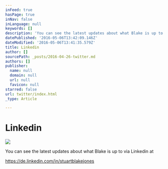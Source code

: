 ```yaml
---
inFeed: true
hasPage: true
inNav: false
inLanguage: null
keywords: []
description: 'You can see the latest updates about what Blake is up to via Linkedin at '
datePublished: '2016-05-06T13:42:09.146Z'
dateModified: '2016-05-06T13:41:35.579Z'
title: Linkedin
author: []
sourcePath: _posts/2016-04-26-twitter.md
authors: []
publisher:
  name: null
  domain: null
  url: null
  favicon: null
starred: false
url: twitter/index.html
_type: Article

---
```

# Linkedin
![](https://the-grid-user-content.s3-us-west-2.amazonaws.com/f385f072-fb24-4ccf-91c4-3f9a94fa96fc.jpg)

You can see the latest updates about what Blake is up to via Linkedin at 

https://de.linkedin.com/in/stuartblakejones
